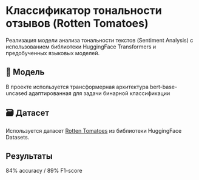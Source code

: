 # Классификатор тональности отзывов (Rotten Tomatoes)

Реализация модели анализа тональности текстов (Sentiment Analysis) с использованием библиотеки HuggingFace Transformers и предобученных языковых моделей.

## 🧠 Модель

В проекте используется трансформерная архитектура bert-base-uncased адаптированная для задачи бинарной классификации


## 🗃 Датасет

Используется датасет [Rotten Tomatoes](https://huggingface.co/datasets/cornell-movie-review-data/rotten_tomatoes) из библиотеки HuggingFace Datasets.

## Результаты

84% accuracy / 89% F1-score 

